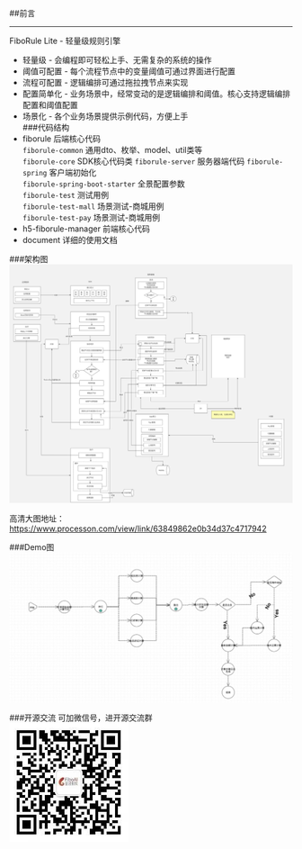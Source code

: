 ##前言
- - -
FiboRule Lite - 轻量级规则引擎<br>
* 轻量级 - 会编程即可轻松上手、无需复杂的系统的操作
* 阈值可配置 - 每个流程节点中的变量阈值可通过界面进行配置
* 流程可配置 - 逻辑编排可通过拖拉拽节点来实现
* 配置简单化 - 业务场景中，经常变动的是逻辑编排和阈值。核心支持逻辑编排配置和阈值配置
* 场景化 - 各个业务场景提供示例代码，方便上手  
###代码结构
* fiborule 后端核心代码  
`fiborule-common` 通用dto、枚举、model、util类等  
`fiborule-core` SDK核心代码类
`fiborule-server` 服务器端代码
`fiborule-spring` 客户端初始化  
`fiborule-spring-boot-starter` 全景配置参数  
`fiborule-test` 测试用例  
`fiborule-test-mall` 场景测试-商城用例  
`fiborule-test-pay` 场景测试-商城用例 
* h5-fiborule-manager 前端核心代码  
* document 详细的使用文档  

###架构图 
![架构图](./document/images/arch.jpg)  

高清大图地址：
https://www.processon.com/view/link/63849862e0b34d37c4717942

###Demo图
![Demo图](./document/images/demo.jpg)

###开源交流
可加微信号，进开源交流群  
![二维码](./document/images/code_weixin.jpg)
